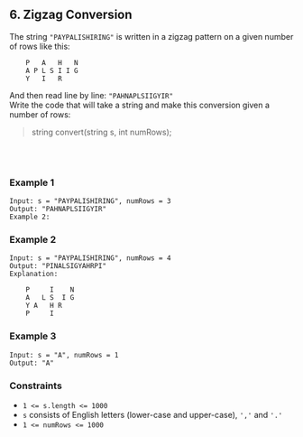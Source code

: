 ## 6. Zigzag Conversion

The string `"PAYPALISHIRING"` is written in a zigzag pattern on a given number of rows like this:

```
    P   A   H   N
    A P L S I I G
    Y   I   R
```

And then read line by line: `"PAHNAPLSIIGYIR"`  
Write the code that will take a string and make this conversion given a number of rows:

> string convert(string s, int numRows);

<br>
<br>

### Example 1

```
Input: s = "PAYPALISHIRING", numRows = 3
Output: "PAHNAPLSIIGYIR"
Example 2:
```

### Example 2

```
Input: s = "PAYPALISHIRING", numRows = 4
Output: "PINALSIGYAHRPI"
Explanation:

    P     I    N
    A   L S  I G
    Y A   H R
    P     I
```

### Example 3

```
Input: s = "A", numRows = 1
Output: "A"
```
  
  
### Constraints

* `1 <= s.length <= 1000`
* `s` consists of English letters (lower-case and upper-case), `','` and `'.'`
* `1 <= numRows <= 1000`
